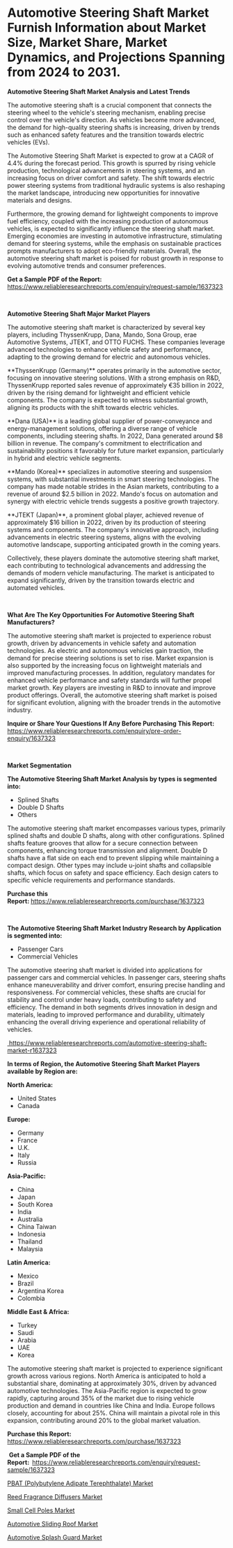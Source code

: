 <p><h1>Automotive Steering Shaft Market Furnish Information about Market Size, Market Share, Market Dynamics, and Projections Spanning from 2024 to 2031.</h1></p><p><strong>Automotive Steering Shaft Market Analysis and Latest Trends</strong></p>
<p><p>The automotive steering shaft is a crucial component that connects the steering wheel to the vehicle's steering mechanism, enabling precise control over the vehicle's direction. As vehicles become more advanced, the demand for high-quality steering shafts is increasing, driven by trends such as enhanced safety features and the transition towards electric vehicles (EVs).</p><p>The Automotive Steering Shaft Market is expected to grow at a CAGR of 4.4% during the forecast period. This growth is spurred by rising vehicle production, technological advancements in steering systems, and an increasing focus on driver comfort and safety. The shift towards electric power steering systems from traditional hydraulic systems is also reshaping the market landscape, introducing new opportunities for innovative materials and designs.</p><p>Furthermore, the growing demand for lightweight components to improve fuel efficiency, coupled with the increasing production of autonomous vehicles, is expected to significantly influence the steering shaft market. Emerging economies are investing in automotive infrastructure, stimulating demand for steering systems, while the emphasis on sustainable practices prompts manufacturers to adopt eco-friendly materials. Overall, the automotive steering shaft market is poised for robust growth in response to evolving automotive trends and consumer preferences.</p></p>
<p><strong>Get a Sample PDF of the Report:&nbsp;</strong> <a href="https://www.reliableresearchreports.com/enquiry/request-sample/1637323">https://www.reliableresearchreports.com/enquiry/request-sample/1637323</a></p>
<p>&nbsp;</p>
<p><strong>Automotive Steering Shaft Major Market Players</strong></p>
<p><p>The automotive steering shaft market is characterized by several key players, including ThyssenKrupp, Dana, Mando, Sona Group, erae Automotive Systems, JTEKT, and OTTO FUCHS. These companies leverage advanced technologies to enhance vehicle safety and performance, adapting to the growing demand for electric and autonomous vehicles.</p><p>**ThyssenKrupp (Germany)** operates primarily in the automotive sector, focusing on innovative steering solutions. With a strong emphasis on R&D, ThyssenKrupp reported sales revenue of approximately €35 billion in 2022, driven by the rising demand for lightweight and efficient vehicle components. The company is expected to witness substantial growth, aligning its products with the shift towards electric vehicles.</p><p>**Dana (USA)** is a leading global supplier of power-conveyance and energy-management solutions, offering a diverse range of vehicle components, including steering shafts. In 2022, Dana generated around $8 billion in revenue. The company's commitment to electrification and sustainability positions it favorably for future market expansion, particularly in hybrid and electric vehicle segments.</p><p>**Mando (Korea)** specializes in automotive steering and suspension systems, with substantial investments in smart steering technologies. The company has made notable strides in the Asian markets, contributing to a revenue of around $2.5 billion in 2022. Mando's focus on automation and synergy with electric vehicle trends suggests a positive growth trajectory.</p><p>**JTEKT (Japan)**, a prominent global player, achieved revenue of approximately $16 billion in 2022, driven by its production of steering systems and components. The company's innovative approach, including advancements in electric steering systems, aligns with the evolving automotive landscape, supporting anticipated growth in the coming years.</p><p>Collectively, these players dominate the automotive steering shaft market, each contributing to technological advancements and addressing the demands of modern vehicle manufacturing. The market is anticipated to expand significantly, driven by the transition towards electric and automated vehicles.</p></p>
<p>&nbsp;</p>
<p><strong>What Are The Key Opportunities For Automotive Steering Shaft Manufacturers?</strong></p>
<p><p>The automotive steering shaft market is projected to experience robust growth, driven by advancements in vehicle safety and automation technologies. As electric and autonomous vehicles gain traction, the demand for precise steering solutions is set to rise. Market expansion is also supported by the increasing focus on lightweight materials and improved manufacturing processes. In addition, regulatory mandates for enhanced vehicle performance and safety standards will further propel market growth. Key players are investing in R&D to innovate and improve product offerings. Overall, the automotive steering shaft market is poised for significant evolution, aligning with the broader trends in the automotive industry.</p></p>
<p><strong>Inquire or Share Your Questions If Any Before Purchasing This Report:</strong> <a href="https://www.reliableresearchreports.com/enquiry/pre-order-enquiry/1637323">https://www.reliableresearchreports.com/enquiry/pre-order-enquiry/1637323</a></p>
<p>&nbsp;</p>
<p><strong>Market Segmentation</strong></p>
<p><strong>The Automotive Steering Shaft Market Analysis by types is segmented into:</strong></p>
<p><ul><li>Splined Shafts</li><li>Double D Shafts</li><li>Others</li></ul></p>
<p><p>The automotive steering shaft market encompasses various types, primarily splined shafts and double D shafts, along with other configurations. Splined shafts feature grooves that allow for a secure connection between components, enhancing torque transmission and alignment. Double D shafts have a flat side on each end to prevent slipping while maintaining a compact design. Other types may include u-joint shafts and collapsible shafts, which focus on safety and space efficiency. Each design caters to specific vehicle requirements and performance standards.</p></p>
<p><strong>Purchase this Report:&nbsp;</strong><a href="https://www.reliableresearchreports.com/purchase/1637323">https://www.reliableresearchreports.com/purchase/1637323</a></p>
<p>&nbsp;</p>
<p><strong>The Automotive Steering Shaft Market Industry Research by Application is segmented into:</strong></p>
<p><ul><li>Passenger Cars</li><li>Commercial Vehicles</li></ul></p>
<p><p>The automotive steering shaft market is divided into applications for passenger cars and commercial vehicles. In passenger cars, steering shafts enhance maneuverability and driver comfort, ensuring precise handling and responsiveness. For commercial vehicles, these shafts are crucial for stability and control under heavy loads, contributing to safety and efficiency. The demand in both segments drives innovation in design and materials, leading to improved performance and durability, ultimately enhancing the overall driving experience and operational reliability of vehicles.</p></p>
<p><a href="https://www.reliableresearchreports.com/automotive-steering-shaft-market-r1637323">&nbsp;https://www.reliableresearchreports.com/automotive-steering-shaft-market-r1637323</a></p>
<p><strong>In terms of Region, the Automotive Steering Shaft Market Players available by Region are:</strong></p>
<p>
    <p> <strong> North America: </strong>
        <ul>
            <li>United States</li>
            <li>Canada</li>
        </ul>
        </p> 
    <p> <strong> Europe: </strong>
        <ul>
            <li>Germany</li>
            <li>France</li>
            <li>U.K.</li>
            <li>Italy</li>
            <li>Russia</li>
        </ul>
        </p> 
    <p> <strong> Asia-Pacific: </strong>
        <ul>
            <li>China</li>
            <li>Japan</li>
            <li>South Korea</li>
            <li>India</li>
            <li>Australia</li>
            <li>China Taiwan</li>
            <li>Indonesia</li>
            <li>Thailand</li>
            <li>Malaysia</li>
        </ul>
        </p> 
    <p> <strong> Latin America: </strong>
        <ul>
            <li>Mexico</li>
            <li>Brazil</li>
            <li>Argentina Korea</li>
            <li>Colombia</li>
        </ul>
        </p> 
    <p> <strong> Middle East & Africa: </strong>
        <ul>
            <li>Turkey</li>
            <li>Saudi</li>
            <li>Arabia</li>
            <li>UAE</li>
            <li>Korea</li>
        </ul>
    </p>
    </p>
<p><p>The automotive steering shaft market is projected to experience significant growth across various regions. North America is anticipated to hold a substantial share, dominating at approximately 30%, driven by advanced automotive technologies. The Asia-Pacific region is expected to grow rapidly, capturing around 35% of the market due to rising vehicle production and demand in countries like China and India. Europe follows closely, accounting for about 25%. China will maintain a pivotal role in this expansion, contributing around 20% to the global market valuation.</p></p>
<p><strong>Purchase this Report: </strong><a href="https://www.reliableresearchreports.com/purchase/1637323">https://www.reliableresearchreports.com/purchase/1637323</a></p>
<p>&nbsp;<strong>Get a Sample PDF of the Report:&nbsp;&nbsp;</strong><a href="https://www.reliableresearchreports.com/enquiry/request-sample/1637323">https://www.reliableresearchreports.com/enquiry/request-sample/1637323</a></p>
<p><strong></strong></p>
<p><p><a href="https://medium.com/@philipwolf44/a-comprehensive-look-at-product-type-composite-bags-cling-films-bin-bags-medical-clothing-and-6b85826d52bb">PBAT (Polybutylene Adipate Terephthalate) Market</a></p><p><a href="https://issuu.com/reportprime-2/docs/reed-fragrance-diffusers-market-siz_142a435c7287d3">Reed Fragrance Diffusers Market</a></p><p><a href="https://www.linkedin.com/pulse/exploring-small-cell-poles-market-dynamics-revenue-analysis-0ofle?trackingId=2gGR3MYgSnyFvLd9JzSMRA%3D%3D">Small Cell Poles Market</a></p><p><a href="https://github.com/ashepherd82/Market-Research-Report-List-6/blob/main/automotive-sliding-roof-market.md">Automotive Sliding Roof Market</a></p><p><a href="https://github.com/JakirUddin651/Market-Research-Report-List-1/blob/main/automotive-splash-guard-market.md">Automotive Splash Guard Market</a></p></p>